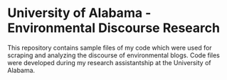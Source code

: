 # University of Alabama - Environmental Discourse Research
This repository contains sample files of my code which were used for scraping and analyzing the discourse of environmental blogs. Code files were developed during my research assistantship at the University of Alabama.
